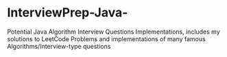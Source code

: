 # InterviewPrep-Java-
Potential Java Algorithm Interview Questions Implementations, 
includes my solutions to LeetCode Problems and implementations of many famous Algorithms/Interview-type questions

